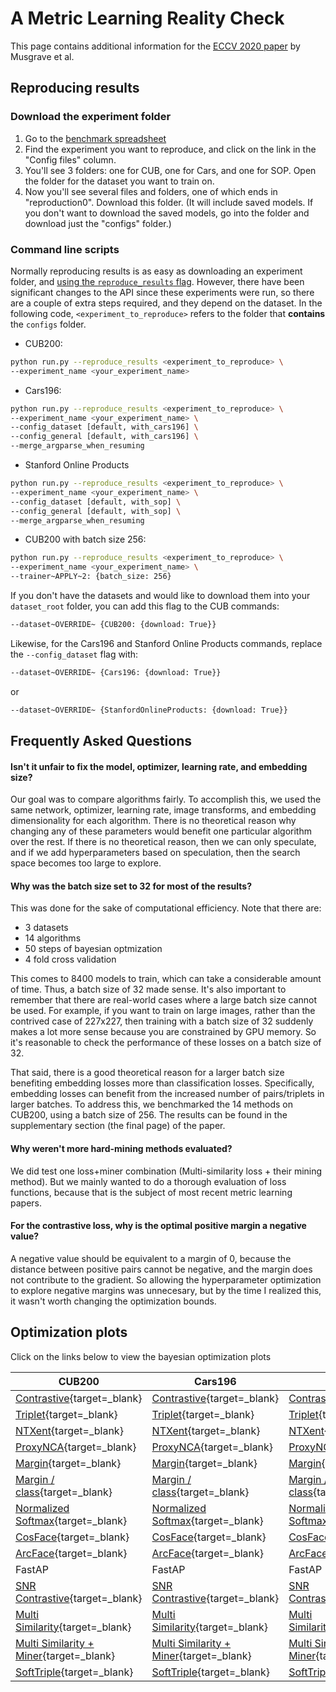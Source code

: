 # A Metric Learning Reality Check

This page contains additional information for the [ECCV 2020 paper](https://arxiv.org/abs/2003.08505) by Musgrave et al.

## Reproducing results
### Download the experiment folder

1. Go to the [benchmark spreadsheet](https://docs.google.com/spreadsheets/d/1brUBishNxmld-KLDAJewIc43A4EVZk3gY6yKe8OIKbY/)
2. Find the experiment you want to reproduce, and click on the link in the "Config files" column.
3. You'll see 3 folders: one for CUB, one for Cars, and one for SOP. Open the folder for the dataset you want to train on.
4. Now you'll see several files and folders, one of which ends in "reproduction0". Download this folder. (It will include saved models. If you don't want to download the saved models, go into the folder and download just the "configs" folder.)

### Command line scripts
Normally reproducing results is as easy as downloading an experiment folder, and [using the ```reproduce_results``` flag](../index.md#reproduce-an-experiment). However, there have been significant changes to the API since these experiments were run, so there are a couple of extra steps required, and they depend on the dataset. In the following code, ```<experiment_to_reproduce>``` refers to the folder that **contains** the ```configs``` folder.

  - CUB200:

```bash
python run.py --reproduce_results <experiment_to_reproduce> \
--experiment_name <your_experiment_name>
```

  - Cars196:

```bash
python run.py --reproduce_results <experiment_to_reproduce> \
--experiment_name <your_experiment_name> \
--config_dataset [default, with_cars196] \
--config_general [default, with_cars196] \
--merge_argparse_when_resuming
```

  - Stanford Online Products

```bash
python run.py --reproduce_results <experiment_to_reproduce> \
--experiment_name <your_experiment_name> \
--config_dataset [default, with_sop] \
--config_general [default, with_sop] \
--merge_argparse_when_resuming
```

  - CUB200 with batch size 256:
```bash
python run.py --reproduce_results <experiment_to_reproduce> \
--experiment_name <your_experiment_name> \
--trainer~APPLY~2: {batch_size: 256}
```

If you don't have the datasets and would like to download them into your ```dataset_root``` folder, you can add this flag to the CUB commands:
```bash
--dataset~OVERRIDE~ {CUB200: {download: True}}
```

Likewise, for the Cars196 and Stanford Online Products commands, replace the ```--config_dataset``` flag with:
```bash
--dataset~OVERRIDE~ {Cars196: {download: True}}
```
or 
```bash
--dataset~OVERRIDE~ {StanfordOnlineProducts: {download: True}}
```


## Frequently Asked Questions

#### Isn't it unfair to fix the model, optimizer, learning rate, and embedding size?
Our goal was to compare algorithms fairly. To accomplish this, we used the same network, optimizer, learning rate, image transforms, and embedding dimensionality for each algorithm. There is no theoretical reason why changing any of these parameters would benefit one particular algorithm over the rest. If there is no theoretical reason, then we can only speculate, and if we add hyperparameters based on speculation, then the search space becomes too large to explore.

#### Why was the batch size set to 32 for most of the results?
This was done for the sake of computational efficiency. Note that there are: 

- 3 datasets 
- 14 algorithms 
- 50 steps of bayesian optmization 
- 4 fold cross validation 

This comes to 8400 models to train, which can take a considerable amount of time. Thus, a batch size of 32 made sense. It's also important to remember that there are real-world cases where a large batch size cannot be used. For example, if you want to train on large images, rather than the contrived case of 227x227, then training with a batch size of 32 suddenly makes a lot more sense because you are constrained by GPU memory. So it's reasonable to check the performance of these losses on a batch size of 32. 

That said, there is a good theoretical reason for a larger batch size benefiting embedding losses more than classification losses. Specifically, embedding losses can benefit from the increased number of pairs/triplets in larger batches. To address this, we benchmarked the 14 methods on CUB200, using a batch size of 256. The results can be found in the supplementary section (the final page) of the paper.


#### Why weren't more hard-mining methods evaluated?
We did test one loss+miner combination (Multi-similarity loss + their mining method). But we mainly wanted to do a thorough evaluation of loss functions, because that is the subject of most recent metric learning papers.   


#### For the contrastive loss, why is the optimal positive margin a negative value?

A negative value should be equivalent to a margin of 0, because the distance between positive pairs cannot be negative, and the margin does not contribute to the gradient. So allowing the hyperparameter optimization to explore negative margins was unnecesary, but by the time I realized this, it wasn't worth changing the optimization bounds.


## Optimization plots

Click on the links below to view the bayesian optimization plots

| CUB200 | Cars196 | SOP | CUB200 with Batch 256 |
|-|-|-|-|
| [Contrastive](mlrc_plots/cub_contrastive.html){target=_blank} | [Contrastive](mlrc_plots/cars_contrastive.html){target=_blank} | [Contrastive](mlrc_plots/sop_contrastive.html){target=_blank} | [Contrastive](mlrc_plots/cub_contrastive_large_batch.html){target=_blank} |
| [Triplet](mlrc_plots/cub_triplet.html){target=_blank} | [Triplet](mlrc_plots/cars_triplet.html){target=_blank} | [Triplet](mlrc_plots/sop_triplet.html){target=_blank} | [Triplet](mlrc_plots/cub_triplet_large_batch.html){target=_blank} |
| [NTXent](mlrc_plots/cub_ntxent.html){target=_blank} | [NTXent](mlrc_plots/cars_ntxent.html){target=_blank} | [NTXent](mlrc_plots/sop_ntxent.html){target=_blank} | [NTXent](mlrc_plots/cub_ntxent_large_batch.html){target=_blank} |
| [ProxyNCA](mlrc_plots/cub_proxy_nca.html){target=_blank} | [ProxyNCA](mlrc_plots/cars_proxy_nca.html){target=_blank} | [ProxyNCA](mlrc_plots/sop_proxy_nca.html){target=_blank} | [ProxyNCA](mlrc_plots/cub_proxy_nca_large_batch.html){target=_blank} |
| [Margin](mlrc_plots/cub_margin_no_weight_decay.html){target=_blank} | [Margin](mlrc_plots/cars_margin_no_weight_decay.html){target=_blank} | [Margin](mlrc_plots/sop_margin_no_weight_decay.html){target=_blank} | [Margin](mlrc_plots/cub_margin_large_batch_no_weight_decay.html){target=_blank} |
| [Margin / class](mlrc_plots/cub_margin_param_per_class_no_weight_decay.html){target=_blank} | [Margin / class](mlrc_plots/cars_margin_param_per_class_no_weight_decay.html){target=_blank} | [Margin / class](mlrc_plots/sop_margin_param_per_class_no_weight_decay.html){target=_blank} | [Margin / class](mlrc_plots/cub_margin_param_per_class_large_batch_no_weight_decay.html){target=_blank} |
| [Normalized Softmax](mlrc_plots/cub_normalized_softmax.html){target=_blank} | [Normalized Softmax](mlrc_plots/cars_normalized_softmax.html){target=_blank} | [Normalized Softmax](mlrc_plots/sop_normalized_softmax.html){target=_blank} | [Normalized Softmax](mlrc_plots/cub_normalized_softmax_large_batch.html){target=_blank} |
| [CosFace](mlrc_plots/cub_cosface.html){target=_blank} | [CosFace](mlrc_plots/cars_cosface.html){target=_blank} | [CosFace](mlrc_plots/sop_cosface.html){target=_blank} | [CosFace](mlrc_plots/cub_cosface_large_batch.html){target=_blank} |
| [ArcFace](mlrc_plots/cub_arcface.html){target=_blank} | [ArcFace](mlrc_plots/cars_arcface.html){target=_blank} | [ArcFace](mlrc_plots/sop_arcface.html){target=_blank} | [ArcFace](mlrc_plots/cub_arcface_large_batch.html){target=_blank} |
| FastAP | FastAP | FastAP | [FastAP](mlrc_plots/cub_fastap_large_batch.html){target=_blank} |
| [SNR Contrastive](mlrc_plots/cub_snr_contrastive.html){target=_blank} | [SNR Contrastive](mlrc_plots/cars_snr_contrastive.html){target=_blank} | [SNR Contrastive](mlrc_plots/sop_snr_contrastive.html){target=_blank} | [SNR Contrastive](mlrc_plots/cub_snr_contrastive_large_batch.html){target=_blank} |
| [Multi Similarity](mlrc_plots/cub_multi_similarity.html){target=_blank} | [Multi Similarity](mlrc_plots/cars_multi_similarity.html){target=_blank} | [Multi Similarity](mlrc_plots/sop_multi_similarity.html){target=_blank} | [Multi Similarity](mlrc_plots/cub_multi_similarity_large_batch.html){target=_blank} |
| [Multi Similarity + Miner](mlrc_plots/cub_multi_similarity_with_ms_miner.html){target=_blank} | [Multi Similarity + Miner](mlrc_plots/cars_multi_similarity_with_ms_miner.html){target=_blank} | [Multi Similarity + Miner](mlrc_plots/sop_multi_similarity_with_ms_miner.html){target=_blank} | [Multi Similarity + Miner](mlrc_plots/cub_multi_similarity_with_ms_miner_large_batch_wider_range.html){target=_blank} |
| [SoftTriple](mlrc_plots/cub_soft_triple.html){target=_blank} | [SoftTriple](mlrc_plots/cars_soft_triple.html){target=_blank} | [SoftTriple](mlrc_plots/sop_soft_triple.html){target=_blank} | [SoftTriple](mlrc_plots/cub_soft_triple_large_batch_wider_range.html){target=_blank} |

